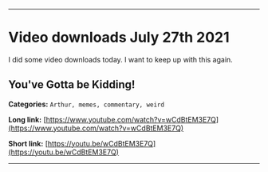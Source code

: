 
***

# Video downloads July 27th 2021

I did some video downloads today. I want to keep up with this again.

## You've Gotta be Kidding!

**Categories:** `Arthur, memes, commentary, weird`

**Long link:** [https://www.youtube.com/watch?v=wCdBtEM3E7Q](https://www.youtube.com/watch?v=wCdBtEM3E7Q)

**Short link:** [https://youtu.be/wCdBtEM3E7Q](https://youtu.be/wCdBtEM3E7Q)

***

<!--
**Long link:** []()

**Short link:** []()
!-->

